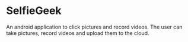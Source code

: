 # SelfieGeek
An android  application to click pictures and record videos.
The user can take pictures, record videos and upload them to the cloud.
